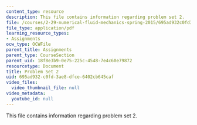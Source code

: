 ```yaml
---
content_type: resource
description: This file contains information regarding problem set 2.
file: /courses/2-29-numerical-fluid-mechanics-spring-2015/695ad932c0fd3ae8dfce6402cb645caf_MIT2_29S15_PS2_SP2015_v4.pdf
file_type: application/pdf
learning_resource_types:
- Assignments
ocw_type: OCWFile
parent_title: Assignments
parent_type: CourseSection
parent_uid: 18f8e3b9-0e75-225c-4548-7e4c60e79872
resourcetype: Document
title: Problem Set 2
uid: 695ad932-c0fd-3ae8-dfce-6402cb645caf
video_files:
  video_thumbnail_file: null
video_metadata:
  youtube_id: null
---
```

This file contains information regarding problem set 2.

